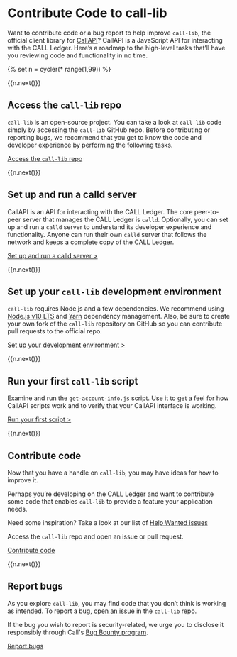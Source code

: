 # Contribute Code to call-lib

Want to contribute code or a bug report to help improve `call-lib`, the official client library for [CallAPI](callapi-reference.html)? CallAPI is a JavaScript API for interacting with the CALL Ledger. Here’s a roadmap to the high-level tasks that’ll have you reviewing code and functionality in no time.


<!-- USE_CASE_STEPS_START -->
{% set n = cycler(* range(1,99)) %}

<span class="use-case-step-num">{{n.next()}}</span>
## Access the `call-lib` repo

`call-lib` is an open-source project. You can take a look at `call-lib` code simply by accessing the `call-lib` GitHub repo. Before contributing or reporting bugs, we recommend that you get to know the code and developer experience by performing the following tasks.

<span class="use-case-external-link btn btn-outline-secondary external-link">[Access the `call-lib` repo](https://github.com/callchain/call-lib)</span>

<span class="use-case-step-num">{{n.next()}}</span>
## Set up and run a calld server

CallAPI is an API for interacting with the CALL Ledger. The core peer-to-peer server that manages the CALL Ledger is `calld`. Optionally, you can set up and run a `calld` server to understand its developer experience and functionality. Anyone can run their own `calld` server that follows the network and keeps a complete copy of the CALL Ledger.

[Set up and run a calld server >](manage-the-calld-server.html)

<span class="use-case-step-num">{{n.next()}}</span>
## Set up your `call-lib` development environment

`call-lib` requires Node.js and a few dependencies. We recommend using [Node.js v10 LTS](https://nodejs.org/en/) and [Yarn](https://yarnpkg.com/en/) dependency management. Also, be sure to create your own fork of the `call-lib` repository on GitHub so you can contribute pull requests to the official repo.

[Set up your development environment >](get-started-with-callapi-for-javascript.html#environment-setup)

<span class="use-case-step-num">{{n.next()}}</span>
## Run your first `call-lib` script

Examine and run the `get-account-info.js` script. Use it to get a feel for how CallAPI scripts work and to verify that your CallAPI interface is working.

[Run your first script >](get-started-with-callapi-for-javascript.html#first-callapi-script)

<span class="use-case-step-num">{{n.next()}}</span>
## Contribute code

Now that you have a handle on `call-lib`, you may have ideas for how to improve it.

Perhaps you’re developing on the CALL Ledger and want to contribute some code that enables `call-lib` to provide a feature your application needs.

Need some inspiration? Take a look at our list of [Help Wanted issues](https://github.com/callchain/call-lib/issues?utf8=%E2%9C%93&q=label%3A%22help+wanted%22)

Access the `call-lib` repo and open an issue or pull request.

<span class="use-case-external-link btn btn-outline-secondary external-link">[Contribute code](https://github.com/callchain/call-lib/pulls)</span>

<span class="use-case-step-num">{{n.next()}}</span>
## Report bugs

As you explore `call-lib`, you may find code that you don’t think is working as intended. To report a bug, [open an issue](https://github.com/callchain/call-lib/issues) in the `call-lib` repo.

If the bug you wish to report is security-related, we urge you to disclose it responsibly through Call's [Bug Bounty program](http://www.callchain.live/bug-bounty/).

<span class="use-case-external-link btn btn-outline-secondary external-link">[Report bugs](https://github.com/callchain/call-lib/issues)</span>
